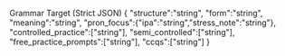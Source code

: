 Grammar Target (Strict JSON)
{
  "structure":"string",
  "form":"string",
  "meaning":"string",
  "pron_focus":{"ipa":"string","stress_note":"string"},
  "controlled_practice":["string"],
  "semi_controlled":["string"],
  "free_practice_prompts":["string"],
  "ccqs":["string"]
}
